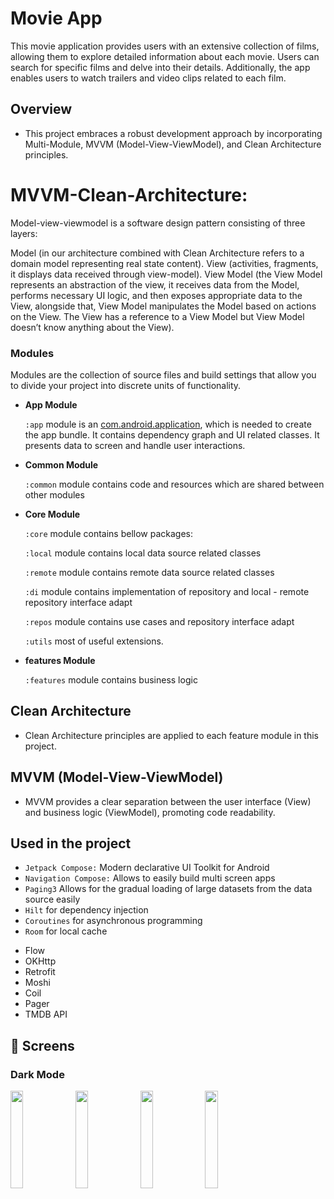 # Movie App

This movie application provides users with an extensive collection of films, allowing them to explore detailed information about each movie. Users can search for specific films and delve into their details. Additionally, the app enables users to watch trailers and video clips related to each film. 

## Overview
- This project embraces a robust development approach by incorporating Multi-Module, MVVM (Model-View-ViewModel), and Clean Architecture principles.


# MVVM-Clean-Architecture:
Model-view-viewmodel is a software design pattern consisting of three layers:

Model (in our architecture combined with Clean Architecture refers to a domain model representing real state content).
View (activities, fragments, it displays data received through view-model).
View Model (the View Model represents an abstraction of the view, it receives data from the Model, performs necessary UI logic, and then exposes appropriate data to the View, alongside that, View Model manipulates the Model based on actions on the View. The View has a reference to a View Model but View Model doesn’t know anything about the View).

### Modules
Modules are the collection of source files and build settings that allow you to divide your project into discrete units of functionality.

- **App Module**

  `:app` module is an [com.android.application](https://developer.android.com/studio/projects/android-library), which is needed to create the app bundle. It contains dependency graph and UI related classes. It presents data to screen and handle user interactions.

- **Common Module**

  `:common` module contains code and resources which are shared between other modules

- **Core Module**

  `:core` module contains bellow packages:

  `:local` module contains local data source related classes

  `:remote` module contains remote data source related classes

  `:di` module contains implementation of repository and local - remote repository interface adapt

  `:repos` module contains use cases and repository interface adapt

  `:utils` most of useful extensions.

- **features Module**

  `:features` module contains business logic
## Clean Architecture
- Clean Architecture principles are applied to each feature module in this project.

## MVVM (Model-View-ViewModel)
- MVVM provides a clear separation between the user interface (View) and business logic (ViewModel), promoting code readability.


    
## Used in the project

*  `Jetpack Compose:`  Modern declarative UI Toolkit for Android
*  `Navigation Compose:`  Allows to easily build multi screen apps
 *  `Paging3`  Allows for the gradual loading of large datasets from the data source easily
 *  `Hilt` for dependency injection
 *  `Coroutines` for asynchronous programming
 *  `Room` for local cache 
- Flow
- OKHttp
- Retrofit
- Moshi
- Coil
- Pager
- TMDB API

## 📸 Screens

### Dark Mode
<div>

  <img align="left" src="https://drive.google.com/file/d/1klcOebGQLE_xw1sGhhSetTBtER0tx2n7/view?usp=sharing" width="20%">
  <img align="left" src="https://drive.google.com/file/d/1Ibp1e6qA4M3t4Ox8Wa_Ldu4lFp35KK1E/view?usp=sharing" width="20%">
  <img align="left" src="https://drive.google.com/file/d/18rusxdO-I65UjjP-4bpYm4TIc8TQXDnu/view?usp=sharing" width="20%">
  <img align="left" src="https://drive.google.com/file/d/1yGzhvYwx1vym2jDU8ltrtzkyWqor1Do2/view?usp=sharing" width="20%">
</div>
  














